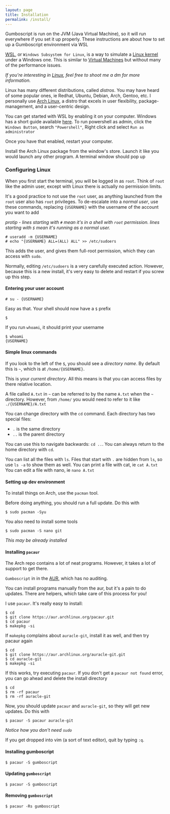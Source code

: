 ```yaml
---
layout: page
title: Installation
permalink: /install/
---
```


Gumboscript is run on the JVM (Java Virtual Machine),
so it will run everywhere if you set it up properly.
These instructions are about how to set up a Gumboscript environment via WSL


[WSL](https://docs.microsoft.com/en-us/windows/wsl/install-win10),
 or `Windows Subsystem for Linux`, is a way to simulate a [Linux kernel](https://en.wikipedia.org/wiki/Linux_kernel)
under a Windows one. This is similar to 
[Virtual Machines](https://en.wikipedia.org/wiki/Virtual_machine) but
without many of the performance issues.

*If you're interesting in [Linux](https://en.wikipedia.org/wiki/Linux),
feel free to shoot me a dm for more information.*

Linux has many different distributions, called *distros*.
You may have heard of some popular ones, ie Redhat, Ubuntu, Debian, Arch, Gentoo, etc.
I personally use [Arch Linux](https://www.archlinux.org/), a distro that excels in
user flexibility, package-management, and a user-centric design.

You can get started with WSL by enabling it on your computer.
Windows has a short guide available [here](https://docs.microsoft.com/en-us/windows/wsl/install-win10).
To run powershell as admin, click the `Windows Button`, search `"Powershell"`, Right click and select `Run as administrator`

Once you have that enabled, restart your computer.

Install the Arch Linux package from the window's store.
Launch it like you would launch any other program. 
A terminal window should pop up

### Configuring Linux

When you first start the terminal, you will be logged in as `root`.
Think of `root` like the admin user,
except with Linux there is actually no permission limits.

It's a good practice to not use the `root` user, as anything launched
from the `root` user also has `root` privileges.
To de-escalate into a *normal user*, use these commands, 
replacing `{USERNAME}` with the username of the account you want to add

*protip - lines starting with `#` mean it's in a shell with `root` permission.
lines starting with `$` mean it's running as a normal user.*
```
# useradd -m {USERNAME}
# echo "{USERNAME} ALL=(ALL) ALL" >> /etc/sudoers
```
This adds the user, and gives them full-root permission,
which they can access with `sudo`.

Normally, editing `/etc/sudoers` is a very carefully executed action.
However, because this is a new install, it's very easy to delete and
restart if you screw up this step.

#### Entering your user account
```
# su - {USERNAME}
```
Easy as that. Your shell should now have a `$` prefix
```
$
```
If you run `whoami`, it should print your username
```
$ whoami
{USERNAME}
```

#### Simple linux commands

If you look to the left of the `$`, you should see a *directory name*.
By default this is `~`, which is at `/home/{USERNAME}`.

This is your *current directory*. 
All this means is that you can access files by there relative location.

A file called `A.txt` in `~` can be referred to by the name `A.txt` when the `~` directory.
However, from `/home/` you would need to refer to it like `./{USERNAME}/A.txt`

You can change directory with the `cd` command.
Each directory has two special files:
- `.` is the same directory
- `..` is the parent directory

You can use this to navigate backwards: `cd ..`.
You can always return to the home directory with `cd`.

You can list all the files with `ls`.
Files that start with `.` are hidden from `ls`, so use `ls -a` to show them as well.
You can print a file with cat, ie `cat A.txt`
You can edit a file with nano, ie `nano A.txt`

#### Setting up dev environment

To install things on Arch, use the `pacman` tool.

Before doing anything, you should run a full update. 
Do this with
```
$ sudo pacman -Syu
```
You also need to install some tools
```
$ sudo pacman -S nano git
```
*This may be already installed*

#### Installing `pacaur`

The Arch repo contains a lot of neat programs. 
However, it takes a lot of support to get there.

`Gumboscript` in in the [AUR](https://wiki.archlinux.org/index.php/Arch_User_Repository),
which has no auditing.

You can install programs manually from the aur, but it's a pain to do updates.
There are helpers, which take care of this process for you!

I use `pacaur`. It's really easy to install:
```
$ cd
$ git clone https://aur.archlinux.org/pacaur.git
$ cd pacaur
$ makepkg -si
```
If `makepkg` complains about `auracle-git`, install it as well, and then try pacaur again
```
$ cd
$ git clone https://aur.archlinux.org/auracle-git.git
$ cd auracle-git
$ makepkg -si
```
If this works, try executing `pacaur`.
If you don't get a `pacaur not found` error, you can go ahead and delete
the install directory
```
$ cd
$ rm -rf pacaur
$ rm -rf auracle-git
```
Now, you should update `pacaur` and `auracle-git`, so they will get
new updates. Do this with
```
$ pacaur -S pacaur auracle-git
```
*Notice how you don't need `sudo`*

If you get dropped into vim (a sort of text editor),
quit by typing `:q`.

#### Installing gumboscript

```
$ pacaur -S gumboscript
```

#### Updating `gumboscript`

```
$ pacaur -S gumboscript
```

#### Removing `gumboscript`

```
$ pacaur -Rs gumboscript
```